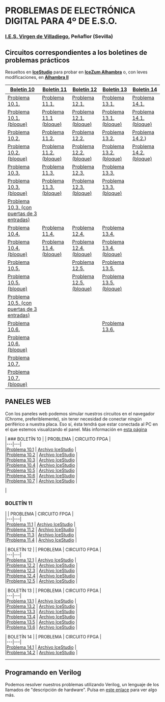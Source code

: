 # PROBLEMAS DE ELECTRÓNICA DIGITAL PARA 4º DE E.S.O.

### [I.E.S. Virgen de Villadiego](https://blogsaverroes.juntadeandalucia.es/iesvirgendevilladiego/), Peñaflor (Sevilla)

## Circuitos correspondientes a los boletines de problemas prácticos
Resueltos en **[IceStudio](https://icestudio.io/)** para probar en **[IceZum Alhambra](https://github.com/fpgawars/icezum/wiki)** o, con leves modificaciones, en **[Alhambra II](https://github.com/FPGAwars/Alhambra-II-FPGA/wiki)**

[Boletín 10](https://github.com/angelmicelti/FPGAndo-por-la-E.S.O./blob/master/problemas/Bolet%C3%ADn%20ED10%20-%20Problemas%20pr%C3%A1cticos%20(I).pdf)  | [Boletín 11](https://github.com/angelmicelti/FPGAndo-por-la-E.S.O./blob/master/problemas/Bolet%C3%ADn%20ED11%20-%20Problemas%20pr%C3%A1cticos%20(II).pdf)  | [Boletín 12](https://github.com/angelmicelti/FPGAndo-por-la-E.S.O./blob/master/problemas/Bolet%C3%ADn%20ED12%20-%20Problemas%20pr%C3%A1cticos%20(III).pdf)  | [Boletín 13](https://github.com/angelmicelti/FPGAndo-por-la-E.S.O./blob/master/problemas/Bolet%C3%ADn%20ED13%20-%20Problemas%20pr%C3%A1cticos%20(IV).pdf) | [Boletín 14](https://github.com/angelmicelti/FPGAndo-por-la-E.S.O./blob/master/problemas/Bolet%C3%ADn%20ED14%20-%20Problemas%20pr%C3%A1cticos%20(V).pdf)
---|---|---|---|---|
[Problema 10.1.](https://angelmicelti.github.io/FPGAndo-por-la-E.S.O./problemas/Problema10.1/Problema101.ice)  |  [Problema 11.1.](https://angelmicelti.github.io/FPGAndo-por-la-E.S.O./problemas/Problema11.1/Problema111.ice)   |  [Problema 12.1.](https://angelmicelti.github.io/FPGAndo-por-la-E.S.O./problemas/Problema12.1/Problema121.ice)   |  [Problema 13.1.](https://angelmicelti.github.io/FPGAndo-por-la-E.S.O./problemas/Problema13.1/Problema131.ice)  |  [Problema 14.1.](https://angelmicelti.github.io/FPGAndo-por-la-E.S.O./problemas/Problema14.1/Problema141.ice)  
[Problema 10.1. (bloque)](https://angelmicelti.github.io/FPGAndo-por-la-E.S.O./problemas/Problema10.1/Problema101Bloque.ice)  | [Problema 11.1 (bloque)](https://angelmicelti.github.io/FPGAndo-por-la-E.S.O./problemas/Problema11.1/Problema111Bloque.ice)  | [Problema 12.1. (bloque)](https://angelmicelti.github.io/FPGAndo-por-la-E.S.O./problemas/Problema12.1/Problema121Bloque.ice)  |  [Problema 13.1. (bloque)](https://angelmicelti.github.io/FPGAndo-por-la-E.S.O./problemas/Problema13.1/Problema131Bloque.ice) | [Problema 14.1. (bloque)](https://angelmicelti.github.io/FPGAndo-por-la-E.S.O./problemas/Problema14.1/Problema141Bloque.ice)
[Problema 10.2.](https://angelmicelti.github.io/FPGAndo-por-la-E.S.O./problemas/Problema10.2/Problema102.ice)  | [Problema 11.2.](https://angelmicelti.github.io/FPGAndo-por-la-E.S.O./problemas/Problema11.2/Problema112.ice)  | [Problema 12.2.](https://angelmicelti.github.io/FPGAndo-por-la-E.S.O./problemas/Problema12.2/Problema122.ice)  |  [Problema 13.2.](https://angelmicelti.github.io/FPGAndo-por-la-E.S.O./problemas/Problema13.2/Problema132.ice)| [Problema 14.2.](https://angelmicelti.github.io/FPGAndo-por-la-E.S.O./problemas/Problema14.2/Problema142.ice))
[Problema 10.2. (bloque)](https://angelmicelti.github.io/FPGAndo-por-la-E.S.O./problemas/Problema10.2/Problema102Bloque.ice)  | [Problema 11.2. (bloque)]( https://angelmicelti.github.io/FPGAndo-por-la-E.S.O./problemas/Problema11.2/Problema112Bloque.ice)  | [Problema 12.2. (bloque)](https://angelmicelti.github.io/FPGAndo-por-la-E.S.O./problemas/Problema12.2/Problema122Bloque.ice)  | [Problema 13.2. (bloque)](https://angelmicelti.github.io/FPGAndo-por-la-E.S.O./problemas/Problema13.2/Problema132Bloque.ice)  | [Problema 14.2. (bloque)](https://angelmicelti.github.io/FPGAndo-por-la-E.S.O./problemas/Problema14.2/Problema142Bloque.ice)
[Problema 10.3.](https://angelmicelti.github.io/FPGAndo-por-la-E.S.O./problemas/Problema10.3/Problema103.ice)  | [Problema 11.3.](https://angelmicelti.github.io/FPGAndo-por-la-E.S.O./problemas/Problema11.3/Problema113.ice)  |[Problema 12.3.](https://angelmicelti.github.io/FPGAndo-por-la-E.S.O./problemas/Problema12.3/Problema123.ice)   |  [Problema 13.3.](https://angelmicelti.github.io/FPGAndo-por-la-E.S.O./problemas/Problema13.3/Problema133.ice)|
[Problema 10.3. (bloque)](https://angelmicelti.github.io/FPGAndo-por-la-E.S.O./problemas/Problema10.3/Problema103Bloque.ice)| [Problema 11.3. (bloque)]( https://angelmicelti.github.io/FPGAndo-por-la-E.S.O./problemas/Problema11.3/Problema113Bloque.ice)  | [Problema 12.3. (bloque)]( https://angelmicelti.github.io/FPGAndo-por-la-E.S.O./problemas/Problema12.3/Problema123Bloque.ice)  | [Problema 13.3. (bloque)](https://angelmicelti.github.io/FPGAndo-por-la-E.S.O./problemas/Problema13.3/Problema133Bloque.ice)  |
[Problema 10.3. (con puertas de 3 entradas)](https://angelmicelti.github.io/FPGAndo-por-la-E.S.O./problemas/Problema10.3/Problema103B.ice)|   |   |   |
[Problema 10.4.](https://angelmicelti.github.io/FPGAndo-por-la-E.S.O./problemas/Problema10.4/Problema104.ice)  | [Problema 11.4.](https://angelmicelti.github.io/FPGAndo-por-la-E.S.O./problemas/Problema11.4/Problema114.ice)  |[Problema 12.4.](https://angelmicelti.github.io/FPGAndo-por-la-E.S.O./problemas/Problema12.4/Problema124.ice)   | [Problema 13.4.](https://angelmicelti.github.io/FPGAndo-por-la-E.S.O./problemas/Problema13.4/Problema134.ice) |
[Problema 10.4. (bloque)](https://angelmicelti.github.io/FPGAndo-por-la-E.S.O./problemas/Problema10.4/Problema104Bloque.ice)  | [Problema 11.4. (bloque)](https://angelmicelti.github.io/FPGAndo-por-la-E.S.O./problemas/Problema11.4/Problema114Bloque.ice) | [Problema 12.4. (bloque)]( https://angelmicelti.github.io/FPGAndo-por-la-E.S.O./problemas/Problema12.4/Problema124Bloque.ice) | [Problema 13.4. (bloque)](https://angelmicelti.github.io/FPGAndo-por-la-E.S.O./problemas/Problema13.4/Problema134Bloque.ice) |
[Problema 10.5.](https://angelmicelti.github.io/FPGAndo-por-la-E.S.O./problemas/Problema10.5/Problema105.ice)  |   |  [Problema 12.5.]( https://angelmicelti.github.io/FPGAndo-por-la-E.S.O./problemas/Problema12.5/Problema125.ice) | [Problema 13.5.](https://angelmicelti.github.io/FPGAndo-por-la-E.S.O./problemas/Problema13.5/Problema135.ice) |
[Problema 10.5. (bloque)](https://angelmicelti.github.io/FPGAndo-por-la-E.S.O./problemas/Problema10.5/Problema105Bloque.ice)  |   | [Problema 12.5. (bloque)]( https://angelmicelti.github.io/FPGAndo-por-la-E.S.O./problemas/Problema12.5/Problema125Bloque.ice)  |  [Problema 13.5. (bloque)](https://angelmicelti.github.io/FPGAndo-por-la-E.S.O./problemas/Problema13.5/Problema135Bloque.ice) |
[Problema 10.5. (con puertas de 3 entradas)](https://angelmicelti.github.io/FPGAndo-por-la-E.S.O./problemas/Problema10.5/Problema105B.ice)  |   |  |  |
[Problema 10.6.](https://angelmicelti.github.io/FPGAndo-por-la-E.S.O./problemas/Problema10.6/Problema106.ice)  |   |   | [Problema 13.6.](Problema136.ice) |
[Problema 10.6. (bloque)](https://angelmicelti.github.io/FPGAndo-por-la-E.S.O./problemas/Problema10.6/Problema106Bloque.ice)  |   |   |  |
[Problema 10.7.](https://angelmicelti.github.io/FPGAndo-por-la-E.S.O./problemas/Problema10.7/Problema107.ice)  |   |   |  |
[Problema 10.7. (bloque)](https://angelmicelti.github.io/FPGAndo-por-la-E.S.O./problemas/Problema10.7/Problema107Bloque.ice)  |   |   |   |


## PANELES WEB    

Con los paneles web podemos simular nuestros circuitos en el navegador (Chrome, preferiblemente), sin tener necesidad de conectar ningún periférico a nuestra placa. Eso sí, ésta tendrá que estar conectada al PC en el que estemos visualizando el panel.
Más información en [esta página](https://github.com/FPGAwars/LOVE-FPGA/wiki)


| ### BOLETÍN 10      |
| PROBLEMA | CIRCUITO FPGA |  
|---|---|  
|[Problema 10.1](https://angelmicelti.github.io/FPGAndo-por-la-E.S.O./problemas/Problema10.1/panel.html) |  [Archivo IceStudio](https://angelmicelti.github.io/FPGAndo-por-la-E.S.O./problemas/Problema10.1/Problema101PanelWeb.ice) |  
|[Problema 10.2](https://angelmicelti.github.io/FPGAndo-por-la-E.S.O./problemas/Problema10.2/panel.html) |  [Archivo IceStudio](https://angelmicelti.github.io/FPGAndo-por-la-E.S.O./problemas/Problema10.2/Problema102PanelWeb.ice) |     
|[Problema 10.3](https://angelmicelti.github.io/FPGAndo-por-la-E.S.O./problemas/Problema10.3/panel.html) |  [Archivo IceStudio](https://angelmicelti.github.io/FPGAndo-por-la-E.S.O./problemas/Problema10.3/Problema103PanelWeb.ice) |      
|[Problema 10.4](https://angelmicelti.github.io/FPGAndo-por-la-E.S.O./problemas/Problema10.4/panel.html) |  [Archivo IceStudio](https://angelmicelti.github.io/FPGAndo-por-la-E.S.O./problemas/Problema10.4/Problema104PanelWeb.ice) |       
|[Problema 10.5](https://angelmicelti.github.io/FPGAndo-por-la-E.S.O./problemas/Problema10.5/panel.html) |  [Archivo IceStudio](https://angelmicelti.github.io/FPGAndo-por-la-E.S.O./problemas/Problema10.5/Problema105PanelWeb.ice) |       
|[Problema 10.6](https://angelmicelti.github.io/FPGAndo-por-la-E.S.O./problemas/Problema10.6/panel.html) |  [Archivo IceStudio](https://angelmicelti.github.io/FPGAndo-por-la-E.S.O./problemas/Problema10.6/Problema106PanelWeb.ice) |      
|[Problema 10.7](https://angelmicelti.github.io/FPGAndo-por-la-E.S.O./problemas/Problema10.7/panel.html) |  [Archivo IceStudio](https://angelmicelti.github.io/FPGAndo-por-la-E.S.O./problemas/Problema10.7/Problema107PanelWeb.ice) |      


| <h3>BOLETÍN 11</h3>      |
| PROBLEMA | CIRCUITO FPGA |  
|---|---|  
|[Problema 11.1](https://angelmicelti.github.io/FPGAndo-por-la-E.S.O./problemas/Problema11.1/panel.html) |  [Archivo IceStudio](https://angelmicelti.github.io/FPGAndo-por-la-E.S.O./problemas/Problema11.1/Problema111PanelWeb.ice) |  
|[Problema 11.2](https://angelmicelti.github.io/FPGAndo-por-la-E.S.O./problemas/Problema11.2/panel.html) |  [Archivo IceStudio](https://angelmicelti.github.io/FPGAndo-por-la-E.S.O./problemas/Problema11.2/Problema112PanelWeb.ice) |     
|[Problema 11.3](https://angelmicelti.github.io/FPGAndo-por-la-E.S.O./problemas/Problema11.3/panel.html) |  [Archivo IceStudio](https://angelmicelti.github.io/FPGAndo-por-la-E.S.O./problemas/Problema11.3/Problema113PanelWeb.ice) |      
|[Problema 11.4](https://angelmicelti.github.io/FPGAndo-por-la-E.S.O./problemas/Problema11.4/panel.html) |  [Archivo IceStudio](https://angelmicelti.github.io/FPGAndo-por-la-E.S.O./problemas/Problema11.4/Problema114PanelWeb.ice) |  

| BOLETÍN 12      |
| PROBLEMA | CIRCUITO FPGA |  
|---|---|  
|[Problema 12.1](https://angelmicelti.github.io/FPGAndo-por-la-E.S.O./problemas/Problema12.1/panel.html) |  [Archivo IceStudio](https://angelmicelti.github.io/FPGAndo-por-la-E.S.O./problemas/Problema12.1/Problema121PanelWeb.ice) |  
|[Problema 12.2](https://angelmicelti.github.io/FPGAndo-por-la-E.S.O./problemas/Problema12.2/panel.html) |  [Archivo IceStudio](https://angelmicelti.github.io/FPGAndo-por-la-E.S.O./problemas/Problema12.2/Problema122PanelWeb.ice) |     
|[Problema 12.3](https://angelmicelti.github.io/FPGAndo-por-la-E.S.O./problemas/Problema12.3/panel.html) |  [Archivo IceStudio](https://angelmicelti.github.io/FPGAndo-por-la-E.S.O./problemas/Problema12.3/Problema123PanelWeb.ice) |      
|[Problema 12.4](https://angelmicelti.github.io/FPGAndo-por-la-E.S.O./problemas/Problema12.4/panel.html) |  [Archivo IceStudio](https://angelmicelti.github.io/FPGAndo-por-la-E.S.O./problemas/Problema12.4/Problema124PanelWeb.ice) |       
|[Problema 12.5](https://angelmicelti.github.io/FPGAndo-por-la-E.S.O./problemas/Problema12.5/panel.html) |  [Archivo IceStudio](https://angelmicelti.github.io/FPGAndo-por-la-E.S.O./problemas/Problema12.5/Problema125PanelWeb.ice) |       

| BOLETÍN 13      |
| PROBLEMA | CIRCUITO FPGA |  
|---|---|  
|[Problema 13.1](https://angelmicelti.github.io/FPGAndo-por-la-E.S.O./problemas/Problema13.1/panel.html) |  [Archivo IceStudio](https://angelmicelti.github.io/FPGAndo-por-la-E.S.O./problemas/Problema13.1/Problema131PanelWeb.ice) |  
|[Problema 13.2](https://angelmicelti.github.io/FPGAndo-por-la-E.S.O./problemas/Problema13.2/panel.html) |  [Archivo IceStudio](https://angelmicelti.github.io/FPGAndo-por-la-E.S.O./problemas/Problema13.2/Problema132PanelWeb.ice) |     
|[Problema 13.3](https://angelmicelti.github.io/FPGAndo-por-la-E.S.O./problemas/Problema13.3/panel.html) |  [Archivo IceStudio](https://angelmicelti.github.io/FPGAndo-por-la-E.S.O./problemas/Problema13.3/Problema133PanelWeb.ice) |      
|[Problema 13.4](https://angelmicelti.github.io/FPGAndo-por-la-E.S.O./problemas/Problema13.4/panel.html) |  [Archivo IceStudio](https://angelmicelti.github.io/FPGAndo-por-la-E.S.O./problemas/Problema13.4/Problema134PanelWeb.ice) |       
|[Problema 13.5](https://angelmicelti.github.io/FPGAndo-por-la-E.S.O./problemas/Problema13.5/panel.html) |  [Archivo IceStudio](https://angelmicelti.github.io/FPGAndo-por-la-E.S.O./problemas/Problema13.5/Problema135PanelWeb.ice) |       
|[Problema 13.6](https://angelmicelti.github.io/FPGAndo-por-la-E.S.O./problemas/Problema13.6/panel.html) |  [Archivo IceStudio](https://angelmicelti.github.io/FPGAndo-por-la-E.S.O./problemas/Problema13.6/Problema136PanelWeb.ice) |      

| BOLETÍN 14      |
| PROBLEMA | CIRCUITO FPGA |  
|---|---|  
|[Problema 14.1](https://angelmicelti.github.io/FPGAndo-por-la-E.S.O./problemas/Problema14.1/panel.html) |  [Archivo IceStudio](https://angelmicelti.github.io/FPGAndo-por-la-E.S.O./problemas/Problema14.1/Problema141PanelWeb.ice) |       
|[Problema 14.2](https://angelmicelti.github.io/FPGAndo-por-la-E.S.O./problemas/Problema14.2/panel.html) |  [Archivo IceStudio](https://angelmicelti.github.io/FPGAndo-por-la-E.S.O./problemas/Problema14.2/Problema142PanelWeb.ice) |      


---

## Programando en Verilog
Podemos resolver nuestros problemas utilizando Verilog, un lenguaje de los llamados de "descripción de hardware". Pulsa en [este enlace](verilog.md) para ver algo más.
